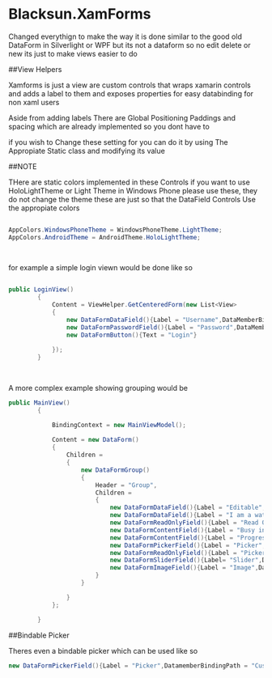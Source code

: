 Blacksun.XamForms
=================

Changed everythign to make the way it is done similar to the good old DataForm in Silverlight or WPF but its not a dataform so no edit delete or new its just to make views easier to do

##View Helpers

Xamforms is just a view are custom controls that wraps xamarin controls and adds a label to them and exposes properties for easy databinding for non xaml users 

Aside from adding labels There are Global Positioning Paddings and spacing which are already implemented so you dont have to

if you wish to Change these setting for you can do it by using The Appropiate Static class and modifying its value



##NOTE

THere are static colors implemented in these Controls if you want to use HoloLightTheme or Light Theme in Windows Phone please use these, they do not change the theme these are just so that the DataField Controls Use the appropiate colors

```c#

AppColors.WindowsPhoneTheme = WindowsPhoneTheme.LightTheme;
AppColors.AndroidTheme = AndroidTheme.HoloLightTheme;
        
        
```

for example a simple login viewn would be done like so

```c#

public LoginView()
        {
            Content = ViewHelper.GetCenteredForm(new List<View>
            {
                new DataFormDataField(){Label = "Username",DataMemberBindingPath = "Username",LabelType = LabelType.Watermark},
                new DataFormPasswordField(){Label = "Password",DataMemberBindingPath = "Password",LabelType = LabelType.Watermark},
                new DataFormButton(){Text = "Login"}
                
            });
        }
        
        
```

A more complex example showing grouping would be

```c#
public MainView()
        {

            BindingContext = new MainViewModel();
            
            Content = new DataForm()
            {
                Children =
                {
                    new DataFormGroup()
                    {
                        Header = "Group",
                        Children =
                        {
                            new DataFormDataField(){Label = "Editable",DataMemberBindingPath = "Property"},
                            new DataFormDataField(){Label = "I am a watermarked Entry",DataMemberBindingPath = "WatermarkProperty",LabelType = LabelType.Watermark},
                            new DataFormReadOnlyField(){Label = "Read Only",DataMemberBindingPath = "Property"},
                            new DataFormContentField(){Label = "Busy indicator",Content = new DataFormButton(){Text= "Show busy indicator",Command = ViewModel.LoadingCommand}},
                            new DataFormContentField(){Label = "Progress Dialog",Content = new DataFormButton(){Text= "Show Progress Dialog",Command = ViewModel.ProgressCommand}},
                            new DataFormPickerField(){Label = "Picker",DatamemberBindingPath = "CustomerID",DisplayMemberPath="Name",SelectedValueMemberPath = "ID",ItemSourcePath = "Customers"},
                            new DataFormReadOnlyField(){Label = "Picker Selected Value",DataMemberBindingPath = "CustomerID"},
                            new DataFormSliderField(){Label= "Slider",DataMemberBindingPath="SliderValue",Minimum = 0,Maximum = 255},
                            new DataFormImageField(){Label = "Image",DataMemberBindingPath = "ImageSource"}
                        }
                    }

                }
            };

        }

```

##Bindable Picker

Theres even a bindable picker which can be used like so

```c#
new DataFormPickerField(){Label = "Picker",DatamemberBindingPath = "CustomerID",DisplayMemberPath="Name",SelectedValueMemberPath = "ID",ItemSourcePath = "Customers"},

```

